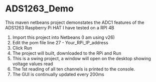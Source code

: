 # ADS1263_Demo
This maven netbeans project demonstates the ADC1 features of the ADS1263 Raspberry Pi HAT
I have tested on a RPI 4B
1. Import this project into Netbeans (I am using v26)
2. Edit the pom file line 27 -  <platform>Your_RPi_IP_address</platform>
3. Click Run  
4. The project will built, downloaded to the RPi and Run
5. This is a swing project, a window will open on the desktop showing voltage values read
6. The 1st reading of all ten channels is printed to the console.
7. The GUI is continually updated every 200ms

